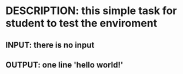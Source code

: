DESCRIPTION: this simple task for student to test the enviroment
========
INPUT: there is no input
---
OUTPUT: one line 'hello world!'
---